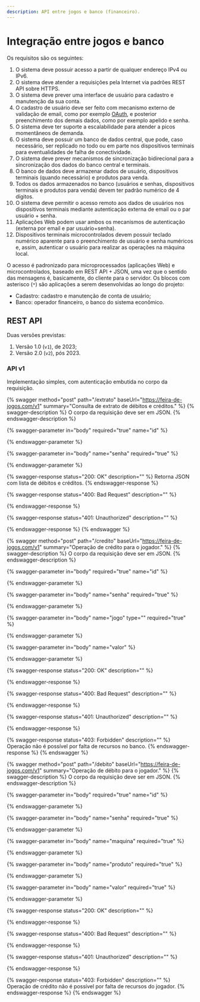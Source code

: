 ```yaml
---
description: API entre jogos e banco (financeiro).
---
```


# Integração entre jogos e banco

Os requisitos são os seguintes:

1. O sistema deve possuir acesso a partir de qualquer endereço IPv4 ou IPv6.
2. O sistema deve atender a requisições pela Internet via padrões REST API sobre HTTPS.
3. O sistema deve prever uma interface de usuário para cadastro e manutenção da sua conta.
4. O cadastro de usuário deve ser feito com mecanismo externo de validação de email, como por exemplo [OAuth](https://oauth.net/2/), e posterior preenchimento dos demais dados, como por exemplo apelido e senha.
5. O sistema deve ter suporte a escalabilidade para atender a picos momentâneos de demanda.
6. O sistema deve possuir um banco de dados central, que pode, caso necessário, ser replicado no todo ou em parte nos dispositivos terminais para eventualidades de falha de conectividade.
7. O sistema deve prever mecanismos de sincronização bidirecional para a sincronização dos dados do banco central e terminais.
8. O banco de dados deve armazenar dados de usuário, dispositivos terminais (quando necessário) e produtos para venda.
9. Todos os dados armazenados no banco (usuários e senhas, dispositivos terminais e produtos para venda) devem ter padrão numérico de 4 dígitos.
10. O sistema deve permitir o acesso remoto aos dados de usuários nos dispositivos terminais mediante autenticação externa de email ou o par usuário + senha.
11. Aplicações Web podem usar ambos os mecanismos de autenticação (externa por email e par usuário+senha).
12. Dispositivos terminais microcontrolados devem possuir teclado numérico aparente para o preenchimento de usuário e senha numéricos e, assim, autenticar o usuário para realizar as operações na máquina local.

O acesso é padronizado para microprocessados (aplicações Web) e microcontrolados, baseado em REST API + JSON, uma vez que o sentido das mensagens é, basicamente, do cliente para o servidor. Os blocos com asterisco (`*`) são aplicações a serem desenvolvidas ao longo do projeto:

* Cadastro: cadastro e manutenção de conta de usuário;
* Banco: operador financeiro, o banco do sistema econômico.

## REST API

Duas versões previstas:

1. Versão 1.0 (`v1`), de 2023;
2. Versão 2.0 (`v2`), pós 2023.

### API v1

Implementação simples, com autenticação embutida no corpo da requisição.

{% swagger method="post" path="/extrato" baseUrl="https://feira-de-jogos.com/v1" summary="Consulta de extrato de débitos e créditos." %}
{% swagger-description %}
O corpo da requisição deve ser em JSON.
{% endswagger-description %}

{% swagger-parameter in="body" required="true" name="id" %}

{% endswagger-parameter %}

{% swagger-parameter in="body" name="senha" required="true" %}

{% endswagger-parameter %}

{% swagger-response status="200: OK" description="" %}
Retorna JSON com lista de débitos e créditos.
{% endswagger-response %}

{% swagger-response status="400: Bad Request" description="" %}

{% endswagger-response %}

{% swagger-response status="401: Unauthorized" description="" %}

{% endswagger-response %}
{% endswagger %}

{% swagger method="post" path="/credito" baseUrl="https://feira-de-jogos.com/v1" summary="Operação de crédito para o jogador." %}
{% swagger-description %}
O corpo da requisição deve ser em JSON.
{% endswagger-description %}

{% swagger-parameter in="body" required="true" name="id" %}

{% endswagger-parameter %}

{% swagger-parameter in="body" name="senha" required="true" %}

{% endswagger-parameter %}

{% swagger-parameter in="body" name="jogo" type="" required="true" %}

{% endswagger-parameter %}

{% swagger-parameter in="body" name="valor" %}

{% endswagger-parameter %}

{% swagger-response status="200: OK" description="" %}

{% endswagger-response %}

{% swagger-response status="400: Bad Request" description="" %}

{% endswagger-response %}

{% swagger-response status="401: Unauthorized" description="" %}

{% endswagger-response %}

{% swagger-response status="403: Forbidden" description="" %}
Operação não é possível por falta de recursos no banco.
{% endswagger-response %}
{% endswagger %}

{% swagger method="post" path="/debito" baseUrl="https://feira-de-jogos.com/v1" summary="Operação de débito para o jogador." %}
{% swagger-description %}
O corpo da requisição deve ser em JSON.
{% endswagger-description %}

{% swagger-parameter in="body" required="true" name="id" %}

{% endswagger-parameter %}

{% swagger-parameter in="body" name="senha" required="true" %}

{% endswagger-parameter %}

{% swagger-parameter in="body" name="maquina" required="true" %}

{% endswagger-parameter %}

{% swagger-parameter in="body" name="produto" required="true" %}

{% endswagger-parameter %}

{% swagger-parameter in="body" name="valor" required="true" %}

{% endswagger-parameter %}

{% swagger-response status="200: OK" description="" %}

{% endswagger-response %}

{% swagger-response status="400: Bad Request" description="" %}

{% endswagger-response %}

{% swagger-response status="401: Unauthorized" description="" %}

{% endswagger-response %}

{% swagger-response status="403: Forbidden" description="" %}
Operação de crédito não é possível por falta de recursos do jogador.
{% endswagger-response %}
{% endswagger %}
